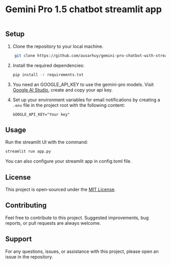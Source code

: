 # Gemini Pro 1.5 chatbot streamlit app

![]()

## Setup

1. Clone the repository to your local machine.

```sh
    git clone https://github.com/ausarhuy/gemini-pro-chatbot-with-streamlit.git
```

2. Install the required dependencies:

    ```sh
    pip install -r requirements.txt
    ```

3. You need an GOOGLE_API_KEY to use the gemini-pro models. Visit [Google AI Studio](https://aistudio.google.com/app/apikey), create and copy your api key.

4. Set up your environment variables for email notifications by creating a `.env` file in the project root with the following content:

    ```env
    GOOGLE_API_KEY="Your key"
    ```

## Usage

Run the streamlit UI with the command:

```sh
streamlit run app.py
```

You can also configure your streamlit app in config.toml file.

## License

This project is open-sourced under the [MIT License](LICENSE).

## Contributing

Feel free to contribute to this project. Suggested improvements, bug reports, or pull requests are always welcome.

## Support

For any questions, issues, or assistance with this project, please open an issue in the repository.